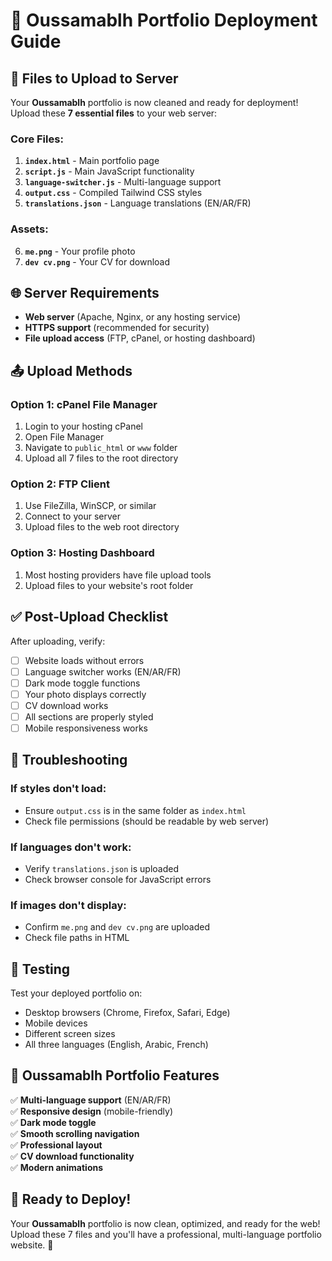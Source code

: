 # 🚀 Oussamablh Portfolio Deployment Guide

## 📁 **Files to Upload to Server**

Your **Oussamablh** portfolio is now cleaned and ready for deployment! Upload these **7 essential files** to your web server:

### **Core Files:**
1. **`index.html`** - Main portfolio page
2. **`script.js`** - Main JavaScript functionality
3. **`language-switcher.js`** - Multi-language support
4. **`output.css`** - Compiled Tailwind CSS styles
5. **`translations.json`** - Language translations (EN/AR/FR)

### **Assets:**
6. **`me.png`** - Your profile photo
7. **`dev cv.png`** - Your CV for download

## 🌐 **Server Requirements**

- **Web server** (Apache, Nginx, or any hosting service)
- **HTTPS support** (recommended for security)
- **File upload access** (FTP, cPanel, or hosting dashboard)

## 📤 **Upload Methods**

### **Option 1: cPanel File Manager**
1. Login to your hosting cPanel
2. Open File Manager
3. Navigate to `public_html` or `www` folder
4. Upload all 7 files to the root directory

### **Option 2: FTP Client**
1. Use FileZilla, WinSCP, or similar
2. Connect to your server
3. Upload files to the web root directory

### **Option 3: Hosting Dashboard**
1. Most hosting providers have file upload tools
2. Upload files to your website's root folder

## ✅ **Post-Upload Checklist**

After uploading, verify:
- [ ] Website loads without errors
- [ ] Language switcher works (EN/AR/FR)
- [ ] Dark mode toggle functions
- [ ] Your photo displays correctly
- [ ] CV download works
- [ ] All sections are properly styled
- [ ] Mobile responsiveness works

## 🔧 **Troubleshooting**

### **If styles don't load:**
- Ensure `output.css` is in the same folder as `index.html`
- Check file permissions (should be readable by web server)

### **If languages don't work:**
- Verify `translations.json` is uploaded
- Check browser console for JavaScript errors

### **If images don't display:**
- Confirm `me.png` and `dev cv.png` are uploaded
- Check file paths in HTML

## 📱 **Testing**

Test your deployed portfolio on:
- Desktop browsers (Chrome, Firefox, Safari, Edge)
- Mobile devices
- Different screen sizes
- All three languages (English, Arabic, French)

## 🎯 **Oussamablh Portfolio Features**

✅ **Multi-language support** (EN/AR/FR)  
✅ **Responsive design** (mobile-friendly)  
✅ **Dark mode toggle**  
✅ **Smooth scrolling navigation**  
✅ **Professional layout**  
✅ **CV download functionality**  
✅ **Modern animations**  

## 🚀 **Ready to Deploy!**

Your **Oussamablh** portfolio is now clean, optimized, and ready for the web! Upload these 7 files and you'll have a professional, multi-language portfolio website. 🎉
